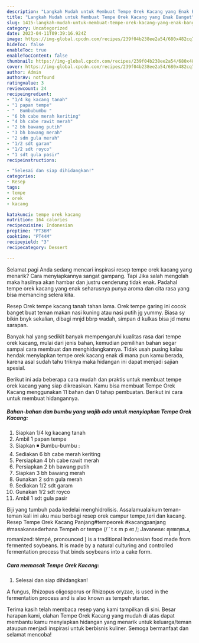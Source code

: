 ```yaml
---
description: "Langkah Mudah untuk Membuat Tempe Orek Kacang yang Enak Banget"
title: "Langkah Mudah untuk Membuat Tempe Orek Kacang yang Enak Banget"
slug: 1415-langkah-mudah-untuk-membuat-tempe-orek-kacang-yang-enak-banget
category: Uncategorized
date: 2023-04-11T09:39:16.924Z
image: https://img-global.cpcdn.com/recipes/239f04b238ee2a54/680x482cq70/tempe-orek-kacang-foto-resep-utama.jpg
hideToc: false
enableToc: true
enableTocContent: false
thumbnail: https://img-global.cpcdn.com/recipes/239f04b238ee2a54/680x482cq70/tempe-orek-kacang-foto-resep-utama.jpg
cover: https://img-global.cpcdn.com/recipes/239f04b238ee2a54/680x482cq70/tempe-orek-kacang-foto-resep-utama.jpg
author: Admin
authorAv: notfound
ratingvalue: 3
reviewcount: 24
recipeingredient:
- "1/4 kg kacang tanah"
- "1 papan tempe"
- "  Bumbubumbu "
- "6 bh cabe merah keriting"
- "4 bh cabe rawit merah"
- "2 bh bawang putih"
- "3 bh bawang merah"
- "2 sdm gula merah"
- "1/2 sdt garam"
- "1/2 sdt royco"
- "1 sdt gula pasir"
recipeinstructions:

- "Selesai dan siap dihidangkan!"
categories:
- Resep
tags:
- tempe
- orek
- kacang

katakunci: tempe orek kacang 
nutrition: 164 calories
recipecuisine: Indonesian
preptime: "PT36M"
cooktime: "PT44M"
recipeyield: "3"
recipecategory: Dessert

---
```



Selamat pagi Anda sedang mencari inspirasi resep tempe orek kacang yang menarik? Cara menyiapkannya sangat gampang. Tapi Jika salah mengolah maka hasilnya akan hambar dan justru cenderung tidak enak. Padahal tempe orek kacang yang enak seharusnya punya aroma dan cita rasa yang bisa memancing selera kita.


Resep Orek tempe kacang tanah tahan lama. Orek tempe garing ini cocok banget buat teman makan nasi kuning atau nasi putih jg yummy. Biasa sy bikin bnyk sekalian, dibagi mnjd bbrp wadah, simpan d kulkas bisa jd menu sarapan.

Banyak hal yang sedikit banyak mempengaruhi kualitas rasa dari tempe orek kacang, mulai dari jenis bahan, kemudian pemilihan bahan segar sampai cara membuat dan menghidangkannya. Tidak usah pusing kalau hendak menyiapkan tempe orek kacang enak di mana pun kamu berada, karena asal sudah tahu triknya maka hidangan ini dapat menjadi sajian spesial.


Berikut ini ada beberapa cara mudah dan praktis untuk membuat tempe orek kacang yang siap dikreasikan. Kamu bisa membuat Tempe Orek Kacang menggunakan 11 bahan dan 0 tahap pembuatan. Berikut ini cara untuk membuat hidangannya.

<!--inarticleads1-->

##### Bahan-bahan dan bumbu yang wajib ada untuk menyiapkan Tempe Orek Kacang:

1. Siapkan 1/4 kg kacang tanah
1. Ambil 1 papan tempe
1. Siapkan  ◾ Bumbu-bumbu :
1. Sediakan 6 bh cabe merah keriting
1. Persiapkan 4 bh cabe rawit merah
1. Persiapkan 2 bh bawang putih
1. Siapkan 3 bh bawang merah
1. Gunakan 2 sdm gula merah
1. Sediakan 1/2 sdt garam
1. Gunakan 1/2 sdt royco
1. Ambil 1 sdt gula pasir


Biji yang tumbuh pada kedelai menghidrolisis. Assalamualaikum teman-teman kali ini aku mau berbagi resep orek campur tempe,teri dan kacang. Resep Tempe Orek Kacang Panjang#tempeorek #kacangpanjang #masakansederhana Tempeh or tempe (/ ˈ t ɛ m p eɪ /; Javanese: ꦠꦺꦩ꧀ꦥꦺ, romanized: témpé, pronounced ) is a traditional Indonesian food made from fermented soybeans. It is made by a natural culturing and controlled fermentation process that binds soybeans into a cake form. 

<!--inarticleads2-->

##### Cara memasak Tempe Orek Kacang:


1. Selesai dan siap dihidangkan!

A fungus, Rhizopus oligosporus or Rhizopus oryzae, is used in the fermentation process and is also known as tempeh starter. 

Terima kasih telah membaca resep yang kami tampilkan di sini. Besar harapan kami, olahan Tempe Orek Kacang yang mudah di atas dapat membantu kamu menyiapkan hidangan yang menarik untuk keluarga/teman ataupun menjadi inspirasi untuk berbisnis kuliner. Semoga bermanfaat dan selamat mencoba!
